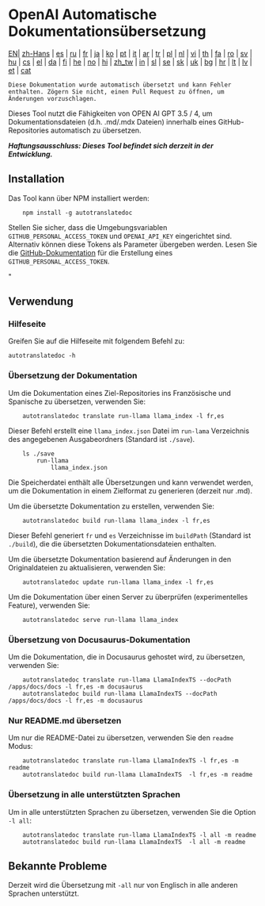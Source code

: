 
# OpenAI Automatische Dokumentationsübersetzung

[EN](./README.md)| [zh-Hans](/i18n/README_zh-Hans.md) | [es](/i18n/README_es.md) | [ru](/i18n/README_ru.md) | [fr](/i18n/README_fr.md) | [ja](/i18n/README_ja.md) | [ko](/i18n/README_ko.md) | [pt](/i18n/README_pt.md) | [it](/i18n/README_it.md) | [ar](/i18n/README_ar.md) | [tr](/i18n/README_tr.md) | [pl](/i18n/README_pl.md) | [nl](/i18n/README_nl.md) | [vi](/i18n/README_vi.md) | [th](/i18n/README_th.md) | [fa](/i18n/README_fa.md) | [ro](/i18n/README_ro.md) | [sv](/i18n/README_sv.md) | [hu](/i18n/README_hu.md) | [cs](/i18n/README_cs.md) | [el](/i18n/README_el.md) | [da](/i18n/README_da.md) | [fi](/i18n/README_fi.md) | [he](/i18n/README_he.md) | [no](/i18n/README_no.md) | [hi](/i18n/README_hi.md) | [zh_tw](/i18n/README_zh_tw.md) | [in](/i18n/README_in.md) | [sl](/i18n/README_sl.md) | [se](/i18n/README_se.md) | [sk](/i18n/README_sk.md) | [uk](/i18n/README_uk.md) | [bg](/i18n/README_bg.md) | [hr](/i18n/README_hr.md) | [lt](/i18n/README_lt.md) | [lv](/i18n/README_lv.md) | [et](/i18n/README_et.md) | [cat](/i18n/README_cat.md) 

```Diese Dokumentation wurde automatisch übersetzt und kann Fehler enthalten. Zögern Sie nicht, einen Pull Request zu öffnen, um Änderungen vorzuschlagen.```


Dieses Tool nutzt die Fähigkeiten von OPEN AI GPT 3.5 / 4, um Dokumentationsdateien (d.h. .md/.mdx Dateien) innerhalb eines GitHub-Repositories automatisch zu übersetzen.

***Haftungsausschluss: Dieses Tool befindet sich derzeit in der Entwicklung.***

## Installation

Das Tool kann über NPM installiert werden:

```
    npm install -g autotranslatedoc
```

Stellen Sie sicher, dass die Umgebungsvariablen `GITHUB_PERSONAL_ACCESS_TOKEN` und `OPENAI_API_KEY` eingerichtet sind. Alternativ können diese Tokens als Parameter übergeben werden. Lesen Sie die [GitHub-Dokumentation](https://docs.github.com/en/github/authenticating-to-github/creating-a-personal-access-token) für die Erstellung eines `GITHUB_PERSONAL_ACCESS_TOKEN`.


"
## Verwendung

### Hilfeseite
Greifen Sie auf die Hilfeseite mit folgendem Befehl zu:
```
autotranslatedoc -h
```
### Übersetzung der Dokumentation

Um die Dokumentation eines Ziel-Repositories ins Französische und Spanische zu übersetzen, verwenden Sie:

```
    autotranslatedoc translate run-llama llama_index -l fr,es
```

Dieser Befehl erstellt eine `llama_index.json` Datei im `run-lama` Verzeichnis des angegebenen Ausgabeordners (Standard ist `./save`).

```
    ls ./save
        run-llama
            llama_index.json 
```

Die Speicherdatei enthält alle Übersetzungen und kann verwendet werden, um die Dokumentation in einem Zielformat zu generieren (derzeit nur .md).

Um die übersetzte Dokumentation zu erstellen, verwenden Sie:

```
    autotranslatedoc build run-llama llama_index -l fr,es
```

Dieser Befehl generiert `fr` und `es` Verzeichnisse im `buildPath` (Standard ist `./build`), die die übersetzten Dokumentationsdateien enthalten.

Um die übersetzte Dokumentation basierend auf Änderungen in den Originaldateien zu aktualisieren, verwenden Sie:

```
    autotranslatedoc update run-llama llama_index -l fr,es
```

Um die Dokumentation über einen Server zu überprüfen (experimentelles Feature), verwenden Sie:

```
    autotranslatedoc serve run-llama llama_index
```
### Übersetzung von Docusaurus-Dokumentation

Um die Dokumentation, die in Docusaurus gehostet wird, zu übersetzen, verwenden Sie:

```
    autotranslatedoc translate run-llama LlamaIndexTS --docPath /apps/docs/docs -l fr,es -m docusaurus
    autotranslatedoc build run-llama LlamaIndexTS --docPath /apps/docs/docs -l fr,es -m docusaurus
```
### Nur README.md übersetzen

Um nur die README-Datei zu übersetzen, verwenden Sie den `readme` Modus:

```
    autotranslatedoc translate run-llama LlamaIndexTS -l fr,es -m readme
    autotranslatedoc build run-llama LlamaIndexTS  -l fr,es -m readme
```
### Übersetzung in alle unterstützten Sprachen

Um in alle unterstützten Sprachen zu übersetzen, verwenden Sie die Option `-l all`:

```
    autotranslatedoc translate run-llama LlamaIndexTS -l all -m readme
    autotranslatedoc build run-llama LlamaIndexTS  -l all -m readme
```
## Bekannte Probleme

Derzeit wird die Übersetzung mit `-all` nur von Englisch in alle anderen Sprachen unterstützt.
